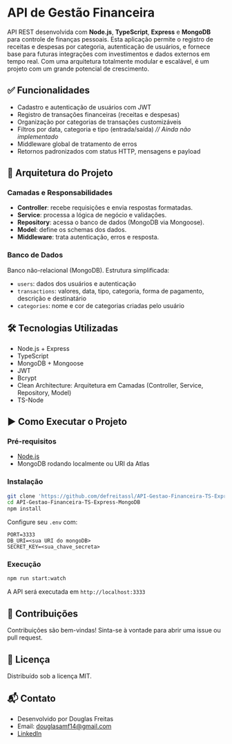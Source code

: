 # API de Gestão Financeira

API REST desenvolvida com **Node.js**, **TypeScript**, **Express** e **MongoDB** para controle de finanças pessoais. Esta aplicação permite o registro de receitas e despesas por categoria, autenticação de usuários, e fornece base para futuras integrações com investimentos e dados externos em tempo real. Com uma arquitetura totalmente modular e escalável, é um projeto com um grande potencial de crescimento.

## ✅ Funcionalidades

- Cadastro e autenticação de usuários com JWT
- Registro de transações financeiras (receitas e despesas)
- Organização por categorias de transações customizáveis
- Filtros por data, categoria e tipo (entrada/saída)  *// Ainda não implementado*
- Middleware global de tratamento de erros
- Retornos padronizados com status HTTP, mensagens e payload

## 🧱 Arquitetura do Projeto

### Camadas e Responsabilidades

- **Controller**: recebe requisições e envia respostas formatadas.
- **Service**: processa a lógica de negócio e validações.
- **Repository**: acessa o banco de dados (MongoDB via Mongoose).
- **Model**: define os schemas dos dados.
- **Middleware**: trata autenticação, erros e resposta.

### Banco de Dados

Banco não-relacional (MongoDB). Estrutura simplificada:

- `users`: dados dos usuários e autenticação
- `transactions`: valores, data, tipo, categoria, forma de pagamento, descrição e destinatário
- `categories`: nome e cor de categorias criadas pelo usuário

## 🛠️ Tecnologias Utilizadas

- Node.js + Express
- TypeScript
- MongoDB + Mongoose
- JWT
- Bcrypt
- Clean Architecture: Arquitetura em Camadas (Controller, Service, Repository, Model)
- TS-Node

## ▶️ Como Executar o Projeto

### Pré-requisitos

- [Node.js](https://nodejs.org/)
- MongoDB rodando localmente ou URI da Atlas

### Instalação

```bash
git clone 'https://github.com/defreitassl/API-Gestao-Financeira-TS-Express-MongoDB'
cd API-Gestao-Financeira-TS-Express-MongoDB
npm install
```

Configure seu `.env` com:

```.env
PORT=3333
DB_URI=<sua URI do mongoDB>
SECRET_KEY=<sua_chave_secreta>
```

### Execução

```bash
npm run start:watch
```

A API será executada em `http://localhost:3333`

## 🤝 Contribuições

Contribuições são bem-vindas! Sinta-se à vontade para abrir uma issue ou pull request.

## 📄 Licença

Distribuído sob a licença MIT.

## 📬 Contato

 - Desenvolvido por Douglas Freitas  
 - Email: [douglasamf14@gmail.com](mailto:douglasamf14@gmail.com)
 - [LinkedIn](https://www.linkedin.com/in/douglas-freitas-236947257)
